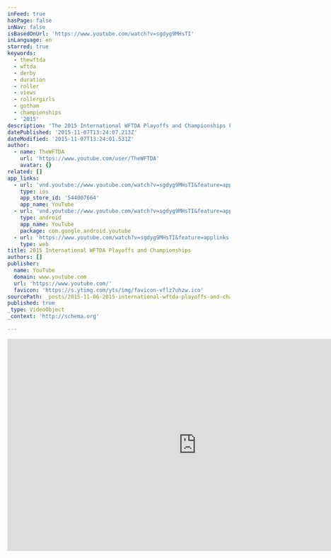 ```yaml
---
inFeed: true
hasPage: false
inNav: false
isBasedOnUrl: 'https://www.youtube.com/watch?v=sgdyg9MHsTI'
inLanguage: en
starred: true
keywords:
  - thewftda
  - wftda
  - derby
  - duration
  - roller
  - views
  - rollergirls
  - gotham
  - championships
  - '2015'
description: 'The 2015 International WFTDA Playoffs and Championships kick off in August! Visit http://wftda.com/tournaments for information about all of the tournaments.'
datePublished: '2015-11-07T13:24:07.213Z'
dateModified: '2015-11-07T13:24:01.531Z'
author:
  - name: TheWFTDA
    url: 'https://www.youtube.com/user/TheWFTDA'
    avatar: {}
related: []
app_links:
  - url: 'vnd.youtube://www.youtube.com/watch?v=sgdyg9MHsTI&feature=applinks'
    type: ios
    app_store_id: '544007664'
    app_name: YouTube
  - url: 'vnd.youtube://www.youtube.com/watch?v=sgdyg9MHsTI&feature=applinks'
    type: android
    app_name: YouTube
    package: com.google.android.youtube
  - url: 'https://www.youtube.com/watch?v=sgdyg9MHsTI&feature=applinks'
    type: web
title: 2015 International WFTDA Playoffs and Championships
authors: []
publisher:
  name: YouTube
  domain: www.youtube.com
  url: 'https://www.youtube.com/'
  favicon: 'https://s.ytimg.com/yts/img/favicon-vflz7uhzw.ico'
sourcePath: _posts/2015-11-06-2015-international-wftda-playoffs-and-championships.md
published: true
_type: VideoObject
_context: 'http://schema.org'

---
```

<iframe src="https://cdn.embedly.com/widgets/media.html?src=https%3A%2F%2Fwww.youtube.com%2Fembed%2Fsgdyg9MHsTI%3Ffeature%3Doembed&amp;url=https%3A%2F%2Fwww.youtube.com%2Fwatch%3Fv%3Dsgdyg9MHsTI&amp;image=https%3A%2F%2Fi.ytimg.com%2Fvi%2Fsgdyg9MHsTI%2Fhqdefault.jpg&amp;key=b7d04c9b404c499eba89ee7072e1c4f7&amp;type=text%2Fhtml&amp;schema=youtube" width="854" height="480" scrolling="no" frameborder="0" allowfullscreen="allowfullscreen" style=""></iframe>